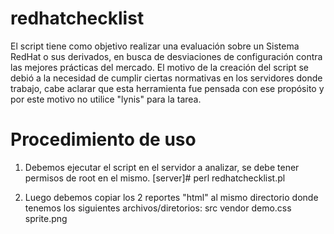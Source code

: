 redhatchecklist
===============

El script tiene como objetivo realizar una evaluación sobre un Sistema RedHat o sus derivados, en busca de desviaciones de configuración contra las mejores prácticas del mercado.  El motivo de la creación del script se debió a la necesidad de cumplir ciertas normativas en los servidores donde trabajo, cabe aclarar que esta herramienta fue pensada con ese propósito y por este motivo no utilice "lynis" para la tarea.

Procedimiento de uso
====================

1) Debemos ejecutar el script en el servidor a analizar, se debe tener permisos de root en el mismo.
[server]# perl redhatchecklist.pl

2) Luego debemos copiar los 2 reportes "html" al mismo directorio donde tenemos los siguientes archivos/diretorios:
src
vendor
demo.css
sprite.png
